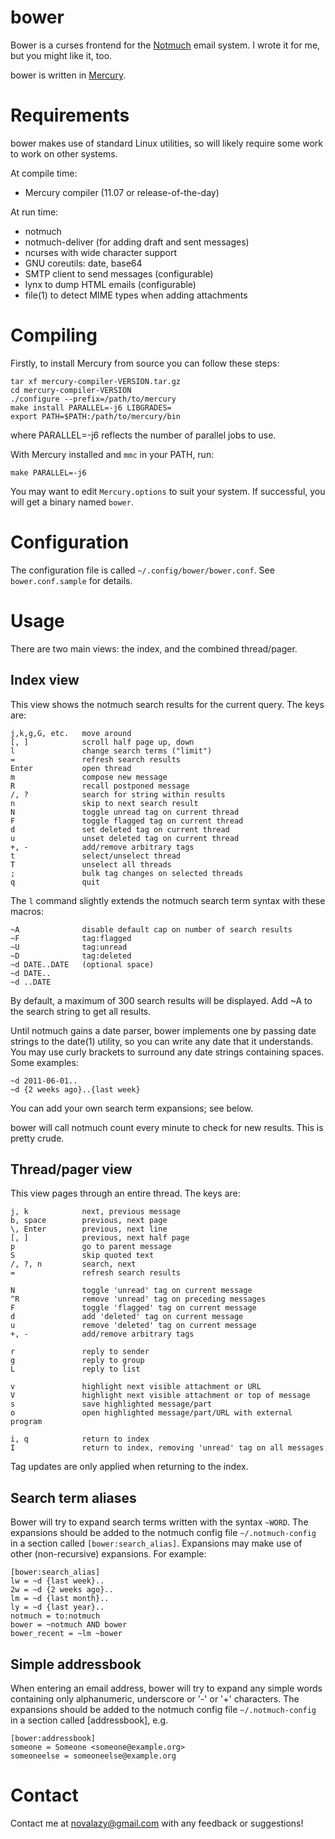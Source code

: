 bower
=====

Bower is a curses frontend for the [Notmuch] email system.
I wrote it for me, but you might like it, too.

bower is written in [Mercury].

[Notmuch]: http://notmuchmail.org/
[Mercury]: http://www.mercury.csse.unimelb.edu.au/


Requirements
============

bower makes use of standard Linux utilities, so will likely
require some work to work on other systems.

At compile time:

* Mercury compiler (11.07 or release-of-the-day)

At run time:

* notmuch
* notmuch-deliver (for adding draft and sent messages)
* ncurses with wide character support
* GNU coreutils: date, base64
* SMTP client to send messages (configurable)
* lynx to dump HTML emails (configurable)
* file(1) to detect MIME types when adding attachments


Compiling
=========

Firstly, to install Mercury from source you can follow these steps:

    tar xf mercury-compiler-VERSION.tar.gz
    cd mercury-compiler-VERSION
    ./configure --prefix=/path/to/mercury
    make install PARALLEL=-j6 LIBGRADES=
    export PATH=$PATH:/path/to/mercury/bin

where PARALLEL=-j6 reflects the number of parallel jobs to use.

With Mercury installed and `mmc` in your PATH, run:

    make PARALLEL=-j6

You may want to edit `Mercury.options` to suit your system.
If successful, you will get a binary named `bower`.


Configuration
=============

The configuration file is called `~/.config/bower/bower.conf`.
See `bower.conf.sample` for details.


Usage
=====

There are two main views: the index, and the combined thread/pager.

Index view
----------

This view shows the notmuch search results for the current query.
The keys are:

    j,k,g,G, etc.   move around
    [, ]            scroll half page up, down
    l               change search terms ("limit")
    =               refresh search results
    Enter           open thread
    m               compose new message
    R               recall postponed message
    /, ?            search for string within results
    n               skip to next search result
    N               toggle unread tag on current thread
    F               toggle flagged tag on current thread
    d               set deleted tag on current thread
    u               unset deleted tag on current thread
    +, -            add/remove arbitrary tags
    t               select/unselect thread
    T               unselect all threads
    ;               bulk tag changes on selected threads
    q               quit

The `l` command slightly extends the notmuch search term syntax with these
macros:

    ~A              disable default cap on number of search results
    ~F              tag:flagged
    ~U              tag:unread
    ~D              tag:deleted
    ~d DATE..DATE   (optional space)
    ~d DATE..
    ~d ..DATE

By default, a maximum of 300 search results will be displayed.
Add ~A to the search string to get all results.

Until notmuch gains a date parser, bower implements one by passing date strings
to the date(1) utility, so you can write any date that it understands.  You may
use curly brackets to surround any date strings containing spaces.
Some examples:

    ~d 2011-06-01..
    ~d {2 weeks ago}..{last week}

You can add your own search term expansions; see below.

bower will call notmuch count every minute to check for new results.
This is pretty crude.


Thread/pager view
-----------------

This view pages through an entire thread.  The keys are:

    j, k            next, previous message
    b, space        previous, next page
    \, Enter        previous, next line
    [, ]            previous, next half page
    p               go to parent message
    S               skip quoted text
    /, ?, n         search, next
    =               refresh search results

    N               toggle 'unread' tag on current message
    ^R              remove 'unread' tag on preceding messages
    F               toggle 'flagged' tag on current message
    d               add 'deleted' tag on current message
    u               remove 'deleted' tag on current message
    +, -            add/remove arbitrary tags

    r               reply to sender
    g               reply to group
    L               reply to list

    v               highlight next visible attachment or URL
    V               highlight next visible attachment or top of message
    s               save highlighted message/part
    o               open highlighted message/part/URL with external program

    i, q            return to index
    I               return to index, removing 'unread' tag on all messages

Tag updates are only applied when returning to the index.


Search term aliases
-------------------

Bower will try to expand search terms written with the syntax `~WORD`.
The expansions should be added to the notmuch config file `~/.notmuch-config`
in a section called `[bower:search_alias]`.  Expansions may make use of other
(non-recursive) expansions.  For example:

    [bower:search_alias]
    lw = ~d {last week}..
    2w = ~d {2 weeks ago}..
    lm = ~d {last month}..
    ly = ~d {last year}..
    notmuch = to:notmuch
    bower = ~notmuch AND bower
    bower_recent = ~lm ~bower


Simple addressbook
------------------

When entering an email address, bower will try to expand any simple words
containing only alphanumeric, underscore or '-' or '+' characters.
The expansions should be added to the notmuch config file `~/.notmuch-config`
in a section called [addressbook], e.g.

    [bower:addressbook]
    someone = Someone <someone@example.org>
    someoneelse = someoneelse@example.org


Contact
=======

Contact me at novalazy@gmail.com with any feedback or suggestions!

